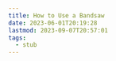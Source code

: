 ```yaml
---
title: How to Use a Bandsaw
date: 2023-06-01T20:19:28
lastmod: 2023-09-07T20:57:01
tags:
  - stub
---
```

